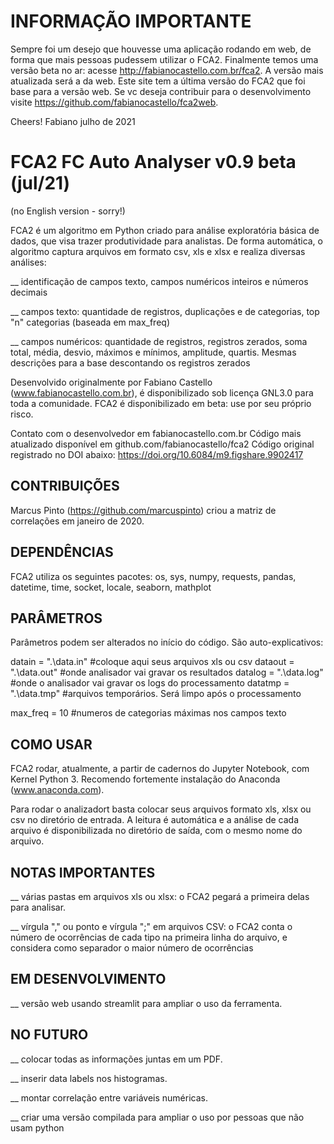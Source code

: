 ﻿# INFORMAÇÃO IMPORTANTE

Sempre foi um desejo que houvesse uma aplicação rodando em web, de forma que mais pessoas pudessem utilizar o FCA2. Finalmente temos uma versão beta no ar: acesse http://fabianocastello.com.br/fca2. A versão mais atualizada será a da web. Este site tem a última versão do FCA2 que foi base para a versão web. Se vc deseja contribuir para o desenvolvimento visite https://github.com/fabianocastello/fca2web.

Cheers!
Fabiano
julho de 2021


# FCA2 FC Auto Analyser v0.9 beta (jul/21)

(no English version - sorry!)

FCA2 é um algoritmo em Python criado para análise exploratória básica de dados, que visa trazer produtividade para analistas. De forma automática, o algoritmo captura arquivos em formato csv, xls e xlsx e realiza diversas análises:

__ identificação de campos texto, campos numéricos inteiros e números decimais

__ campos texto: quantidade de registros, duplicações e de categorias, top "n" categorias (baseada em max_freq)

__ campos numéricos: quantidade de registros, registros zerados, soma total, média, desvio, máximos e mínimos, amplitude, quartis. Mesmas descrições para a base descontando os registros zerados

Desenvolvido originalmente por Fabiano Castello (www.fabianocastello.com.br), é disponibilizado sob licença GNL3.0 para toda a comunidade. FCA2 é disponibilizado em beta: use por seu próprio risco. 

Contato com o desenvolvedor em fabianocastello.com.br 
Código mais atualizado disponível em github.com/fabianocastello/fca2
Código original registrado no DOI abaixo:
https://doi.org/10.6084/m9.figshare.9902417

## CONTRIBUIÇÕES
Marcus Pinto (https://github.com/marcuspinto) criou a matriz de correlações em janeiro de 2020.

## DEPENDÊNCIAS
FCA2 utiliza os seguintes pacotes:
os, sys, numpy, requests, pandas, datetime, time, socket, locale, seaborn, mathplot

## PARÂMETROS
Parâmetros podem ser alterados no início do código. São auto-explicativos:

datain  = ".\data.in"    #coloque aqui seus arquivos xls ou csv
dataout = ".\data.out"   #onde analisador vai gravar os resultados
datalog = ".\data.log"   #onde o analisador vai gravar os logs do processamento 
datatmp = ".\data.tmp"   #arquivos temporários. Será limpo após o processamento

max_freq = 10            #numeros de categorias máximas nos campos texto 

## COMO USAR

FCA2 rodar, atualmente, a partir de cadernos do Jupyter Notebook, com Kernel Python 3. Recomendo fortemente instalação do Anaconda (www.anaconda.com).

Para rodar o analizadort basta colocar seus arquivos formato xls, xlsx ou csv no diretório de entrada. A leitura é automática e a análise de cada arquivo é disponibilizada no diretório de saída, com o mesmo nome do arquivo.

## NOTAS IMPORTANTES

__ várias pastas em arquivos xls ou xlsx: o FCA2 pegará a primeira delas para analisar.

__ vírgula "," ou ponto e vírgula ";" em arquivos CSV: o FCA2 conta o número de ocorrências de cada tipo na primeira linha do arquivo, e considera como separador o maior número de ocorrências


## EM DESENVOLVIMENTO

__ versão web usando streamlit para ampliar o uso da ferramenta.


## NO FUTURO

__ colocar todas as informações juntas em um PDF.

__ inserir data labels nos histogramas.

__ montar correlação entre variáveis numéricas.

__ criar uma versão compilada para ampliar o uso por pessoas que não usam python



